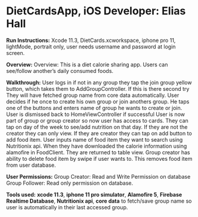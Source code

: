 # DietCardsApp, iOS Developer: Elias Hall

**Run Instructions:** 
Xcode 11.3, DietCards.xcworkspace, iphone pro 11, lightMode, portrait only, user needs username and password at login screen.

**Overview:** 
Overview: This is a diet calorie sharing app. Users can see/follow another’s daily consumed foods.

**Walkthrough:**
User logs in if not in any group they tap the join group yellow button, which takes them to AddGroupController. If this is there second try They will have fetched group name from core data automatically. 
User decides if he once to create his own group or join anothers group. He taps one of the buttons and enters name of group he wants to create or join. User is dismissed back to HomeViewController if successful
User is now part of group or group creator so now user has access to cards. They can tap on day of the week to see/add nutrition on that day.
If they are not the creator they can only view. If they are creator they can tap on add button to add food item. User inputs name of food item they want to search using Nutritionix api. When they have downloaded the calorie information using alamofire in FoodClient. They are returned to table view.
Group creator has ability to delete food item by swipe if user wants to. This removes food item from user database.

**User Permissions:**
Group Creator: Read and Write Permission on database
Group Follower: Read only permission on database.

**Tools used:** **xcode 11.3**, **iphone 11 pro simulator**, **Alamofire 5**, **Firebase Realtime Database**, **Nutritionix api**, **core data** to fetch/save group name so user is automatically in their last accessed group.


